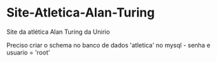 # Site-Atletica-Alan-Turing
Site da atlética Alan Turing da Unirio

<p>Preciso criar o schema no banco de dados 'atletica'  no mysql - senha e usuario = 'root' <p>
